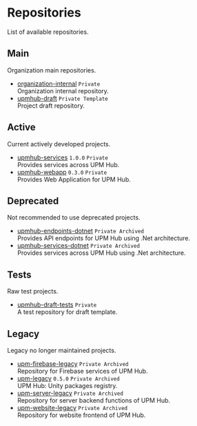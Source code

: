 # Repositories

List of available repositories.

## Main

Organization main repositories.

- [organization-internal](https://github.com/upmhub/organization-internal) `Private`  
  Organization internal repository.
- [upmhub-draft](https://github.com/upmhub/upmhub-draft) `Private Template`  
  Project draft repository.

## Active

Current actively developed projects.

- [upmhub-services](https://github.com/upmhub/upmhub-services) `1.0.0` `Private`  
  Provides services across UPM Hub.
- [upmhub-webapp](https://github.com/upmhub/upmhub-webapp) `0.3.0` `Private`  
  Provides Web Application for UPM Hub.

## Deprecated

Not recommended to use deprecated projects.

- [upmhub-endpoints-dotnet](https://github.com/upmhub/upmhub-endpoints-dotnet) `Private Archived`  
  Provides API endpoints for UPM Hub using .Net architecture.
- [upmhub-services-dotnet](https://github.com/upmhub/upmhub-services-dotnet) `Private Archived`  
  Provides services across UPM Hub using .Net architecture.

## Tests

Raw test projects.

- [upmhub-draft-tests](https://github.com/upmhub/upmhub-draft-tests) `Private`  
  A test repository for draft template.

## Legacy

Legacy no longer maintained projects.

- [upm-firebase-legacy](https://github.com/upmhub/upm-firebase-legacy) `Private Archived`  
  Repository for Firebase services of UPM Hub.
- [upm-legacy](https://github.com/upmhub/upm-legacy) `0.5.0` `Private Archived`  
  UPM Hub: Unity packages registry.
- [upm-server-legacy](https://github.com/upmhub/upm-server-legacy) `Private Archived`  
  Repository for server backend functions of UPM Hub.
- [upm-website-legacy](https://github.com/upmhub/upm-website-legacy) `Private Archived`  
  Repository for website frontend of UPM Hub.


